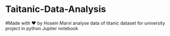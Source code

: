 # Taitanic-Data-Analysis
#Made with ❤ by Hosein Marvi
analyse data of titanic dataset for university project in python Jupiter notebook 
